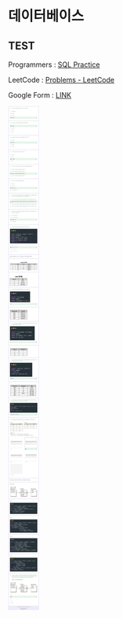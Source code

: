# 데이터베이스

## TEST

Programmers : [SQL Practice](https://school.programmers.co.kr/learn/challenges?tab=sql_practice_kit)

LeetCode : [Problems - LeetCode](https://leetcode.com/problemset/database/?difficulty=EASY&page=1)

Google Form : [LINK](https://forms.gle/hRKnzQk19Ngo9Wy8A)

![SOL](./0826/DB_TEST.jpg)
